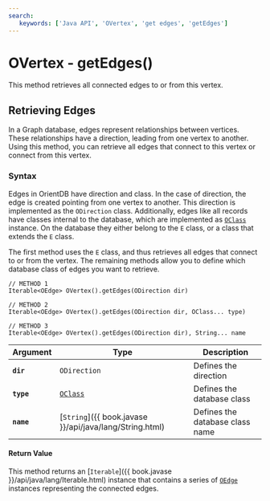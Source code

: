 ```yaml
---
search:
   keywords: ['Java API', 'OVertex', 'get edges', 'getEdges']
---
```


# OVertex - getEdges()

This method retrieves all connected edges to or from this vertex. 

## Retrieving Edges

In a Graph database, edges represent relationships between vertices.  These relationships have a direction, leading from one vertex to another.  Using this method, you can retrieve all edges that connect to this vertex or connect from this vertex. 

### Syntax

Edges in OrientDB have direction and class.  In the case of direction, the edge is created pointing from one vertex to another.  This direction is implemented as the `ODirection` class.  Additionally, edges like all records have classes internal to the database, which are implemented as [`OClass`](Java-Ref-OClass.md) instance.   On the database they either belong to the `E` class, or a class that extends the `E` class.

The first method uses the `E` class, and thus retrieves all edges that connect to or from the vertex.  The remaining methods allow you to define which database class of edges you want to retrieve.

```
// METHOD 1
Iterable<OEdge> OVertex().getEdges(ODirection dir)

// METHOD 2
Iterable<OEdge> OVertex().getEdges(ODirection dir, OClass... type)

// METHOD 3
Iterable<OEdge> OVertex().getEdges(ODirection dir), String... name
```

| Argument | Type | Description |
|---|---|---|
| **`dir`** | `ODirection` | Defines the direction |
| **`type`** | [`OClass`](Java-Ref-OClass.md) | Defines the database class |
| **`name`** | [`String`]({{ book.javase }}/api/java/lang/String.html) | Defines the database class name |

#### Return Value

This method returns an [`Iterable`]({{ book.javase }}/api/java/lang/Iterable.html) instance that contains a series of [`OEdge`](Java-Ref-OEdge.md) instances representing the connected edges.







